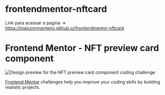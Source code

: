 # frontendmentor-nftcard

Link para acessar a pagina -> https://maiconrmonteiro.github.io/frontendmentor-nftcard

# Frontend Mentor - NFT preview card component

![Design preview for the NFT preview card component coding challenge](./design/desktop-preview.jpg)


[Frontend Mentor](https://www.frontendmentor.io) challenges help you improve your coding skills by building realistic projects.
